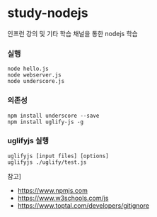 # study-nodejs

인프런 강의 및 기타 학습 채널을 통한 nodejs 학습

### 실행
```
node hello.js
node webserver.js
node underscore.js
```

### 의존성
```
npm install underscore --save
npm install uglify-js -g
```

### uglifyjs 실행
```
uglifyjs [input files] [options]
uglifyjs ./uglify/test.js
```

참고]
- https://www.npmjs.com
- https://www.w3schools.com/js
- https://www.toptal.com/developers/gitignore